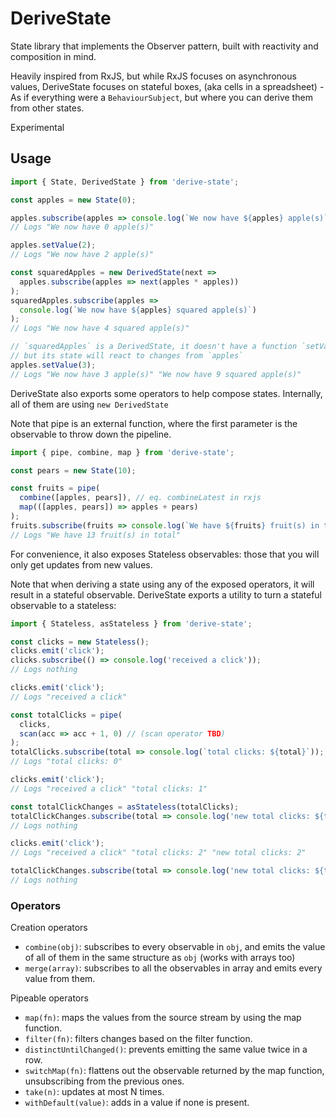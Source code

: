# DeriveState

State library that implements the Observer pattern, built with reactivity and composition in mind.

Heavily inspired from RxJS, but while RxJS focuses on asynchronous values, DeriveState focuses on stateful boxes, (aka cells in a spreadsheet) - As if everything were a `BehaviourSubject`, but where you can derive them from other states.

Experimental

## Usage

```ts
import { State, DerivedState } from 'derive-state';

const apples = new State(0);

apples.subscribe(apples => console.log(`We now have ${apples} apple(s)`));
// Logs "We now have 0 apple(s)"

apples.setValue(2);
// Logs "We now have 2 apple(s)"

const squaredApples = new DerivedState(next =>
  apples.subscribe(apples => next(apples * apples))
);
squaredApples.subscribe(apples =>
  console.log(`We now have ${apples} squared apple(s)`)
);
// Logs "We now have 4 squared apple(s)"

// `squaredApples` is a DerivedState, it doesn't have a function `setValue`
// but its state will react to changes from `apples`
apples.setValue(3);
// Logs "We now have 3 apple(s)" "We now have 9 squared apple(s)"
```

DeriveState also exports some operators to help compose states. Internally, all
of them are using `new DerivedState`

Note that pipe is an external function, where the first parameter is the observable
to throw down the pipeline.

```ts
import { pipe, combine, map } from 'derive-state';

const pears = new State(10);

const fruits = pipe(
  combine([apples, pears]), // eq. combineLatest in rxjs
  map(([apples, pears]) => apples + pears)
);
fruits.subscribe(fruits => console.log(`We have ${fruits} fruit(s) in total`));
// Logs "We have 13 fruit(s) in total"
```

For convenience, it also exposes Stateless observables: those that you will only
get updates from new values.

Note that when deriving a state using any of the exposed operators, it will
result in a stateful observable. DeriveState exports a utility to turn a stateful
observable to a stateless:

```ts
import { Stateless, asStateless } from 'derive-state';

const clicks = new Stateless();
clicks.emit('click');
clicks.subscribe(() => console.log('received a click'));
// Logs nothing

clicks.emit('click');
// Logs "received a click"

const totalClicks = pipe(
  clicks,
  scan(acc => acc + 1, 0) // (scan operator TBD)
);
totalClicks.subscribe(total => console.log(`total clicks: ${total}`));
// Logs "total clicks: 0"

clicks.emit('click');
// Logs "received a click" "total clicks: 1"

const totalClickChanges = asStateless(totalClicks);
totalClickChanges.subscribe(total => console.log('new total clicks: ${total}'));
// Logs nothing

clicks.emit('click');
// Logs "received a click" "total clicks: 2" "new total clicks: 2"

totalClickChanges.subscribe(total => console.log('new total clicks: ${total}'));
// Logs nothing
```

### Operators

Creation operators

- `combine(obj)`: subscribes to every observable in `obj`, and emits the value of all of them in the same structure as `obj` (works with arrays too)
- `merge(array)`: subscribes to all the observables in array and emits every value from them.

Pipeable operators

- `map(fn)`: maps the values from the source stream by using the map function.
- `filter(fn)`: filters changes based on the filter function.
- `distinctUntilChanged()`: prevents emitting the same value twice in a row.
- `switchMap(fn)`: flattens out the observable returned by the map function, unsubscribing from the previous ones.
- `take(n)`: updates at most N times.
- `withDefault(value)`: adds in a value if none is present.

